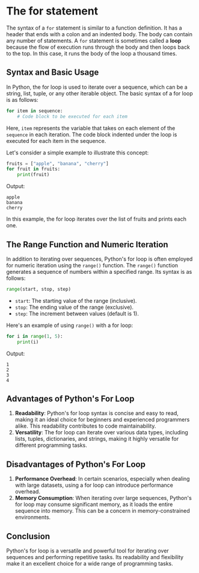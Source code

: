 # The for statement

The syntax of a `for` statement is similar to a function definition. It has a header that ends with a colon and an indented body. The body can contain any number of statements. A `for` statement is sometimes called a **loop** because the flow of execution runs through the body and then loops back to the top. In this case, it runs the body of the loop a thousand times.

## Syntax and Basic Usage

In Python, the for loop is used to iterate over a sequence, which can be a string, list, tuple, or any other iterable object. The basic syntax of a for loop is as follows:

```python
for item in sequence:
    # Code block to be executed for each item
```

Here, `item` represents the variable that takes on each element of the `sequence` in each iteration. The code block indented under the loop is executed for each item in the sequence.

Let's consider a simple example to illustrate this concept:

```python
fruits = ["apple", "banana", "cherry"]
for fruit in fruits:
    print(fruit)
```

Output:

```
apple
banana
cherry
```

In this example, the for loop iterates over the list of fruits and prints each one.

## The Range Function and Numeric Iteration

In addition to iterating over sequences, Python's for loop is often employed for numeric iteration using the `range()` function. The `range()` function generates a sequence of numbers within a specified range. Its syntax is as follows:

```python
range(start, stop, step)
```

* `start`: The starting value of the range (inclusive).
* `stop`: The ending value of the range (exclusive).
* `step`: The increment between values (default is 1).

Here's an example of using `range()` with a for loop:

```python
for i in range(1, 5):
    print(i)
```

Output:

```
1
2
3
4
```

## Advantages of Python's For Loop

1. **Readability**: Python's for loop syntax is concise and easy to read, making it an ideal choice for beginners and experienced programmers alike. This readability contributes to code maintainability.
2. **Versatility**: The for loop can iterate over various data types, including lists, tuples, dictionaries, and strings, making it highly versatile for different programming tasks.

## Disadvantages of Python's For Loop

1. **Performance Overhead**: In certain scenarios, especially when dealing with large datasets, using a for loop can introduce performance overhead.&#x20;
2. **Memory Consumption**: When iterating over large sequences, Python's for loop may consume significant memory, as it loads the entire sequence into memory. This can be a concern in memory-constrained environments.

## Conclusion

Python's for loop is a versatile and powerful tool for iterating over sequences and performing repetitive tasks. Its readability and flexibility make it an excellent choice for a wide range of programming tasks.&#x20;
